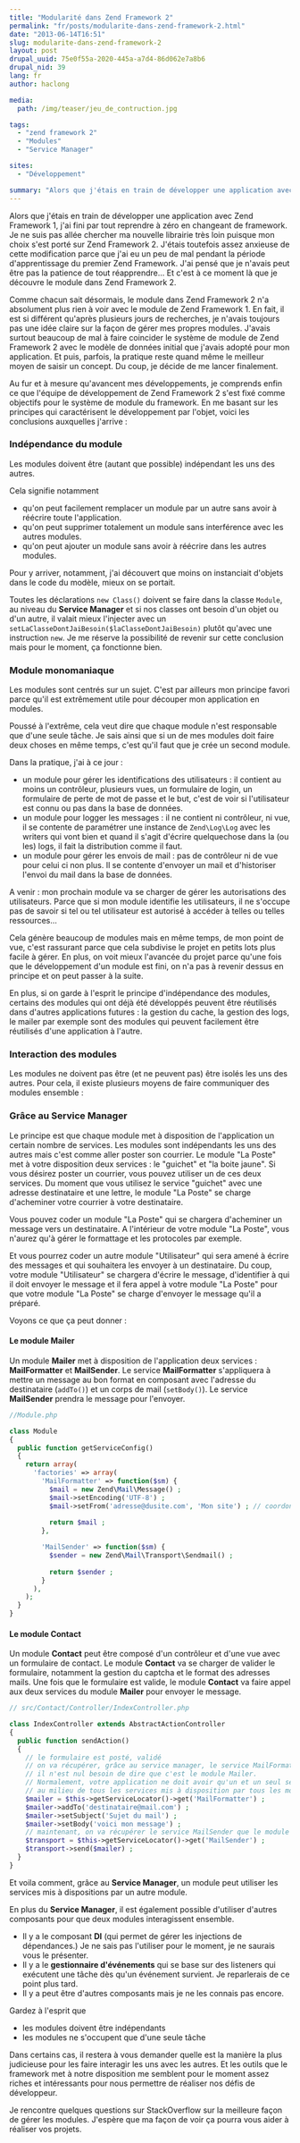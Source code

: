 ```yaml
---
title: "Modularité dans Zend Framework 2"
permalink: "fr/posts/modularite-dans-zend-framework-2.html"
date: "2013-06-14T16:51"
slug: modularite-dans-zend-framework-2
layout: post
drupal_uuid: 75e0f55a-2020-445a-a7d4-86d062e7a8b6
drupal_nid: 39
lang: fr
author: haclong

media:
  path: /img/teaser/jeu_de_contruction.jpg

tags:
  - "zend framework 2"
  - "Modules"
  - "Service Manager"

sites:
  - "Développement"

summary: "Alors que j'étais en train de développer une application avec Zend Framework 1, j'ai fini par tout reprendre à zéro en changeant de framework. Je ne suis pas allée chercher ma nouvelle librairie très loin puisque mon choix s'est porté sur Zend Framework 2. J'étais toutefois assez anxieuse de cette modification parce que j'ai eu un peu de mal pendant la période d'apprentissage du premier Zend Framework. J'ai pensé que je n'avais peut être pas la patience de tout réapprendre... Et c'est à ce moment là que je découvre le module dans Zend Framework 2."
---
```


Alors que j'étais en train de développer une application avec Zend Framework 1, j'ai fini par tout reprendre à zéro en changeant de framework. Je ne suis pas allée chercher ma nouvelle librairie très loin puisque mon choix s'est porté sur Zend Framework 2. J'étais toutefois assez anxieuse de cette modification parce que j'ai eu un peu de mal pendant la période d'apprentissage du premier Zend Framework. J'ai pensé que je n'avais peut être pas la patience de tout réapprendre... Et c'est à ce moment là que je découvre le module dans Zend Framework 2.

Comme chacun sait désormais, le module dans Zend Framework 2 n'a absolument plus rien à voir avec le module de Zend Framework 1. En fait, il est si différent qu'après plusieurs jours de recherches, je n'avais toujours pas une idée claire sur la façon de gérer mes propres modules. J'avais surtout beaucoup de mal à faire coincider le système de module de Zend Framework 2 avec le modèle de données initial que j'avais adopté pour mon application. Et puis, parfois, la pratique reste quand même le meilleur moyen de saisir un concept. Du coup, je décide de me lancer finalement.

Au fur et à mesure qu'avancent mes développements, je comprends enfin ce que l'équipe de développement de Zend Framework 2 s'est fixé comme objectifs pour le système de module du framework. En me basant sur les principes qui caractérisent le développement par l'objet, voici les conclusions auxquelles j'arrive :

### Indépendance du module

Les modules doivent être (autant que possible) indépendant les uns des autres.

Cela signifie notamment

- qu'on peut facilement remplacer un module par un autre sans avoir à réécrire toute l'application.
- qu'on peut supprimer totalement un module sans interférence avec les autres modules.
- qu'on peut ajouter un module sans avoir à réécrire dans les autres modules.

Pour y arriver, notamment, j'ai découvert que moins on instanciait d'objets dans le code du modèle, mieux on se portait.

Toutes les déclarations `new Class()` doivent se faire dans la classe `Module`, au niveau du **Service Manager** et si nos classes ont besoin d'un objet ou d'un autre, il valait mieux l'injecter avec un `setLaClasseDontJaiBesoin($laClasseDontJaiBesoin)` plutôt qu'avec une instruction `new`. Je me réserve la possibilité de revenir sur cette conclusion mais pour le moment, ça fonctionne bien.

### Module monomaniaque

Les modules sont centrés sur un sujet. C'est par ailleurs mon principe favori parce qu'il est extrêmement utile pour découper mon application en modules.

Poussé à l'extrême, cela veut dire que chaque module n'est responsable que d'une seule tâche. Je sais ainsi que si un de mes modules doit faire deux choses en même temps, c'est qu'il faut que je crée un second module.

Dans la pratique, j'ai à ce jour :

- un module pour gérer les identifications des utilisateurs : il contient au moins un contrôleur, plusieurs vues, un formulaire de login, un formulaire de perte de mot de passe et le but, c'est de voir si l'utilisateur est connu ou pas dans la base de données.
- un module pour logger les messages : il ne contient ni contrôleur, ni vue, il se contente de paramétrer une instance de `Zend\Log\Log` avec les writers qui vont bien et quand il s'agit d'écrire quelquechose dans la (ou les) logs, il fait la distribution comme il faut.
- un module pour gérer les envois de mail : pas de contrôleur ni de vue pour celui ci non plus. Il se contente d'envoyer un mail et d'historiser l'envoi du mail dans la base de données.

A venir : mon prochain module va se charger de gérer les autorisations des utilisateurs. Parce que si mon module identifie les utilisateurs, il ne s'occupe pas de savoir si tel ou tel utilisateur est autorisé à accéder à telles ou telles ressources...

Cela génère beaucoup de modules mais en même temps, de mon point de vue, c'est rassurant parce que cela subdivise le projet en petits lots plus facile à gérer. En plus, on voit mieux l'avancée du projet parce qu'une fois que le développement d'un module est fini, on n'a pas à revenir dessus en principe et on peut passer à la suite.

En plus, si on garde à l'esprit le principe d'indépendance des modules, certains des modules qui ont déjà été développés peuvent être réutilisés dans d'autres applications futures : la gestion du cache, la gestion des logs, le mailer par exemple sont des modules qui peuvent facilement être réutilisés d'une application à l'autre.

### Interaction des modules

Les modules ne doivent pas être (et ne peuvent pas) être isolés les uns des autres. Pour cela, il existe plusieurs moyens de faire communiquer des modules ensemble :

### Grâce au Service Manager

Le principe est que chaque module met à disposition de l'application un certain nombre de services. Les modules sont indépendants les uns des autres mais c'est comme aller poster son courrier. Le module "La Poste" met à votre disposition deux services : le "guichet" et "la boite jaune". Si vous désirez poster un courrier, vous pouvez utiliser un de ces deux services. Du moment que vous utilisez le service "guichet" avec une adresse destinataire et une lettre, le module "La Poste" se charge d'acheminer votre courrier à votre destinataire.

Vous pouvez coder un module "La Poste" qui se chargera d'acheminer un message vers un destinataire. A l'intérieur de votre module "La Poste", vous n'aurez qu'à gérer le formattage et les protocoles par exemple.

Et vous pourrez coder un autre module "Utilisateur" qui sera amené à écrire des messages et qui souhaitera les envoyer à un destinataire. Du coup, votre module "Utilisateur" se chargera d'écrire le message, d'identifier à qui il doit envoyer le message et il fera appel à votre module "La Poste" pour que votre module "La Poste" se charge d'envoyer le message qu'il a préparé.

Voyons ce que ça peut donner :

#### Le module Mailer

Un module **Mailer** met à disposition de l'application deux services : **MailFormatter** et **MailSender**. Le service **MailFormatter** s'appliquera à mettre un message au bon format en composant avec l'adresse du destinataire (`addTo()`) et un corps de mail (`setBody()`). Le service **MailSender** prendra le message pour l'envoyer.

```php
//Module.php

class Module
{
  public function getServiceConfig()
  {
    return array(
      'factories' => array(
        'MailFormatter' => function($sm) {
          $mail = new Zend\Mail\Message() ;
          $mail->setEncoding('UTF-8') ;
          $mail->setFrom('adresse@dusite.com', 'Mon site') ; // coordonnées et nom du sender
          
          return $mail ;
        },

        'MailSender' => function($sm) {
          $sender = new Zend\Mail\Transport\Sendmail() ;
 
          return $sender ;
        }
      ),
    );
  }
}
```

#### Le module Contact

Un module **Contact** peut être composé d'un contrôleur et d'une vue avec un formulaire de contact. Le module **Contact** va se charger de valider le formulaire, notamment la gestion du captcha et le format des adresses mails. Une fois que le formulaire est valide, le module **Contact** va faire appel aux deux services du module **Mailer** pour envoyer le message.

```php
// src/Contact/Controller/IndexController.php

class IndexController extends AbstractActionController
{
  public function sendAction()
  {
    // le formulaire est posté, validé
    // on va récupérer, grâce au service manager, le service MailFormatter que le module Mailer a mis à notre disposition. 
    // il n'est nul besoin de dire que c'est le module Mailer. 
    // Normalement, votre application ne doit avoir qu'un et un seul service MailFormatter 
    // au milieu de tous les services mis à disposition par tous les modules.
    $mailer = $this->getServiceLocator()->get('MailFormatter') ; 
    $mailer->addTo('destinataire@mail.com') ;
    $mailer->setSubject('Sujet du mail') ;
    $mailer->setBody('voici mon message') ;
    // maintenant, on va récupérer le service MailSender que le module Mailer a mis à notre disposition.
    $transport = $this->getServiceLocator()->get('MailSender') ;
    $transport->send($mailer) ;
  }
}
```

Et voila comment, grâce au **Service Manager**, un module peut utiliser les services mis à dispositions par un autre module.

En plus du **Service Manager**, il est également possible d'utiliser d'autres composants pour que deux modules interagissent ensemble.

- Il y a le composant **DI** (qui permet de gérer les injections de dépendances.) Je ne sais pas l'utiliser pour le moment, je ne saurais vous le présenter.
- Il y a le **gestionnaire d'événements** qui se base sur des listeners qui exécutent une tâche dès qu'un événement survient. Je reparlerais de ce point plus tard.
- Il y a peut être d'autres composants mais je ne les connais pas encore.

Gardez à l'esprit que

- les modules doivent être indépendants
- les modules ne s'occupent que d'une seule tâche

Dans certains cas, il restera à vous demander quelle est la manière la plus judicieuse pour les faire interagir les uns avec les autres. Et les outils que le framework met à notre disposition me semblent pour le moment assez riches et intéressants pour nous permettre de réaliser nos défis de développeur.

Je rencontre quelques questions sur StackOverflow sur la meilleure façon de gérer les modules. J'espère que ma façon de voir ça pourra vous aider à réaliser vos projets.
